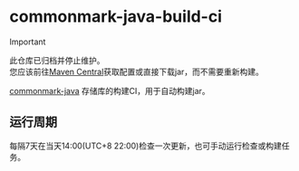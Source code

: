 # commonmark-java-build-ci
> [!IMPORTANT]
> 此仓库已归档并停止维护。  
> 您应该前往[Maven Central](https://central.sonatype.com/namespace/org.commonmark)获取配置或直接下载jar，而不需要重新构建。

[commonmark-java](https://github.com/commonmark/commonmark-java) 存储库的构建CI，用于自动构建jar。

## 运行周期
每隔7天在当天14:00(UTC+8 22:00)检查一次更新，也可手动运行检查或构建任务。

